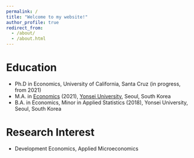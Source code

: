 ```yaml
---
permalink: /
title: "Welcome to my website!"
author_profile: true
redirect_from: 
  - /about/
  - /about.html
---
```



Education
======
* Ph.D in Economics, University of California, Santa Cruz (in progress, from 2021)
* M.A. in [Economics](https://devcms.yonsei.ac.kr/economics_en/index.do) (2021), [Yonsei University](https://www.yonsei.ac.kr/en_sc/), Seoul, South Korea 
* B.A. in Economics, Minor in Applied Statistics (2018), Yonsei University, Seoul, South Korea

Research Interest
======
* Development Economics, Applied Microeconomics
